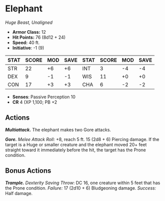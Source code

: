 # Elephant

*Huge Beast, Unaligned*

- **Armor Class:** 12
- **Hit Points:** 76 (8d12 + 24)
- **Speed:** 40 ft.
- **Initiative**: -1 (9)

|STAT|SCORE|MOD|SAVE|STAT|SCORE|MOD|SAVE|
| --- | --- | --- | ---- |---| --- | --- | ---- |
| STR | 22 | +6 | +6 | INT | 3 | -4 | -4 |
| DEX | 9 | -1 | -1 | WIS | 11 | +0 | +0 |
| CON | 17 | +3 | +3 | CHA | 6 | -2 | -2 |

- **Senses**: Passive Perception 10
- **CR** 4 (XP 1,100; PB +2

## Actions

***Multiattack.*** The elephant makes two Gore attacks.

***Gore.*** *Melee Attack Roll:* +8, reach 5 ft. 15 (2d8 + 6) Piercing damage. If the target is a Huge or smaller creature and the elephant moved 20+ feet straight toward it immediately before the hit, the target has the Prone condition.


## Bonus Actions

***Trample.*** *Dexterity Saving Throw*: DC 16, one creature within 5 feet that has the Prone condition. *Failure:*  17 (2d10 + 6) Bludgeoning damage. *Success:*  Half damage.

